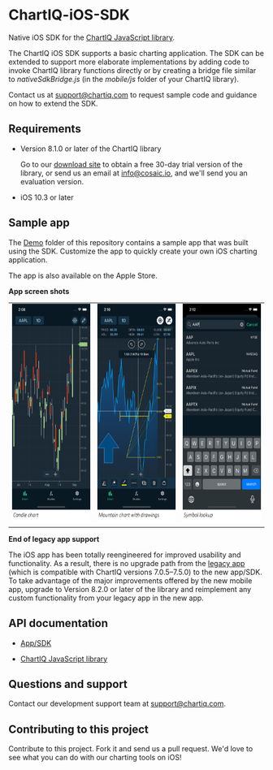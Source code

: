 # ChartIQ-iOS-SDK

Native iOS SDK for the [ChartIQ JavaScript library](https://documentation.chartiq.com).

The ChartIQ iOS SDK supports a basic charting application. The SDK can be extended to support more elaborate implementations by adding code to invoke ChartIQ library functions directly or by creating a bridge file similar to *nativeSdkBridge.js* (in the *mobile/js* folder of your ChartIQ library).

Contact us at <support@chartiq.com> to request sample code and guidance on how to extend the SDK.

## Requirements

- Version 8.1.0 or later of the ChartIQ library

  Go to our <a href="https://cosaic.io/chartiq-sdk-library-download/" target="_blank">download site</a> to obtain a free 30-day trial version of the library, or send us an email at <info@cosaic.io>, and we'll send you an evaluation version.

- iOS 10.3 or later

## Sample app

The [Demo](https://github.com/ChartIQ/ChartIQ-iOS-SDK/tree/master/Demo) folder of this repository contains a sample app that was built using the SDK. Customize the app to quickly create your own iOS charting application.

The app is also available on the Apple Store.

**App screen shots**

<table>
  <tr>
    <td><img src="https://github.com/ChartIQ/ChartIQ-iOS-SDK/blob/master/screenshots/Candle_Chart.png?raw=true" alt="Candle chart" width="200" height="433"/></td>
    <td><img src="https://github.com/ChartIQ/ChartIQ-iOS-SDK/blob/master/screenshots/Mountain_Chart_with_Drawings.png?raw=true" alt="Mountain chart with drawings" width="200" height="433"/></td>
    <td><img src="https://github.com/ChartIQ/ChartIQ-iOS-SDK/blob/master/screenshots/Symbol_Lookup.png?raw=true" alt="Symbol lookup" width="200" height="433"/></td>
  </tr>
</table>

**End of legacy app support**

The iOS app has been totally reengineered for improved usability and functionality. As a result, there is no upgrade path from the [legacy app](https://github.com/ChartIQ/Charting-Library---iOS-Sample-App-Legacy) (which is compatible with ChartIQ versions 7.0.5&ndash;7.5.0) to the new app/SDK. To take advantage of the major improvements offered by the new mobile app, upgrade to Version 8.2.0 or later of the library and reimplement any custom functionality from your legacy app in the new app.

## API documentation

- [App/SDK](https://documentation.chartiq.com/ios-sdk)

- [ChartIQ JavaScript library](https://documentation.chartiq.com)

## Questions and support

Contact our development support team at <support@chartiq.com>.

## Contributing to this project

Contribute to this project. Fork it and send us a pull request. We'd love to see what you can do with our charting tools on iOS!
